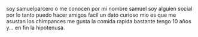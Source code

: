 soy samuelparcero
o me conocen por mi nombre samuel
soy alguien social por lo tanto puedo hacer amigos facil
un dato curioso mio es que me asustan los chimpances
me gusta la comida rapida bastante
tengo 10 años y...
en fin la hipotenusa.
